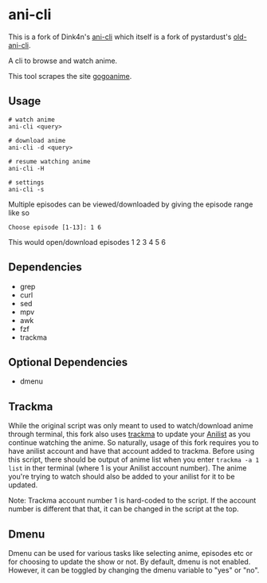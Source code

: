 # ani-cli

This is a fork of Dink4n's [ani-cli](https://github.com/Dink4n/ani-cli) which itself is a fork of pystardust's [old-ani-cli](https://github.com/pystardust/ani-cli/tree/old-ani-cli). 

A cli to browse and watch anime.

This tool scrapes the site [gogoanime](https://gogoanime.vc).

## Usage

	# watch anime
	ani-cli <query>

	# download anime
	ani-cli -d <query>

	# resume watching anime
	ani-cli -H

	# settings
	ani-cli -s

Multiple episodes can be viewed/downloaded by giving the episode range like so

	Choose episode [1-13]: 1 6

This would open/download episodes 1 2 3 4 5 6

## Dependencies

* grep
* curl
* sed
* mpv
* awk
* fzf
* trackma

## Optional Dependencies

* dmenu

## Trackma 

While the original script was only meant to used to watch/download anime through terminal, this fork also uses [trackma](https://github.com/z411/trackma) to update your [Anilist](https://anilist.co/) as you continue watching the anime. So naturally, usage of this fork requires you to have anilist account and have that account added to trackma. Before using this script, there should be output of anime list when you enter `trackma -a 1 list` in ther terminal (where 1 is your Anilist account number). The anime you're trying to watch should also be added to your anilist for it to be updated. 

Note: Trackma account number 1 is hard-coded to the script. If the account number is different that that, it can be changed in the script at the top.

## Dmenu

Dmenu can be used for various tasks like selecting anime, episodes etc or for choosing to update the show or not. By default, dmenu is not enabled. However, it can be toggled by changing the dmenu variable to "yes" or "no".
